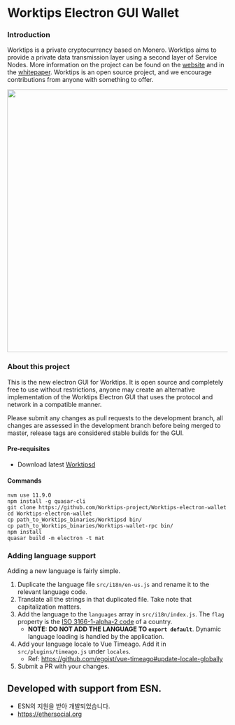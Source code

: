 # Worktips Electron GUI Wallet

### Introduction
Worktips is a private cryptocurrency based on Monero. Worktips aims to provide a private data transmission layer using a second layer of Service Nodes.
More information on the project can be found on the [website](https://worktips.xyz) and in the [whitepaper](https://worktips.xyz/whitepaper). Worktips is an open source project, and we encourage contributions from anyone with something to offer.
<p align="center">
 <img src="https://raw.githubusercontent.com/KeeJef/Worktips-electron-gui-wallet/master/src-electron/icons/mrcuug.PNG" width="600">
</p>



### About this project

This is the new electron GUI for Worktips. It is open source and completely free to use without restrictions, anyone may create an alternative implementation of the Worktips Electron GUI that uses the protocol and network in a compatible manner.

Please submit any changes as pull requests to the development branch, all changes are assessed in the development branch before being merged to master, release tags are considered stable builds for the GUI.

#### Pre-requisites
- Download latest [Worktipsd](https://github.com/worktips-project/worktips/releases)

#### Commands
```
nvm use 11.9.0
npm install -g quasar-cli
git clone https://github.com/Worktips-project/Worktips-electron-wallet
cd Worktips-electron-wallet
cp path_to_Worktips_binaries/Worktipsd bin/
cp path_to_Worktips_binaries/Worktips-wallet-rpc bin/
npm install
quasar build -m electron -t mat
```

### Adding language support

Adding a new language is fairly simple.

1. Duplicate the language file `src/i18n/en-us.js` and rename it to the relevant language code.
2. Translate all the strings in that duplicated file. Take note that capitalization matters.
3. Add the language to the `languages` array in `src/i18n/index.js`. The `flag` property is the [ISO 3166-1-alpha-2 code](https://www.iso.org/obp/ui/#search/code/) of a country.
   - **NOTE: DO NOT ADD THE LANGUAGE TO `export default`**. Dynamic language loading is handled by the application.
4. Add your language locale to Vue Timeago. Add it in `src/plugins/timeago.js` under `locales`.
   - Ref: https://github.com/egoist/vue-timeago#update-locale-globally
5. Submit a PR with your changes.


## Developed with support from ESN.
- ESN의 지원을 받아 개발되었습니다.
- https://ethersocial.org

